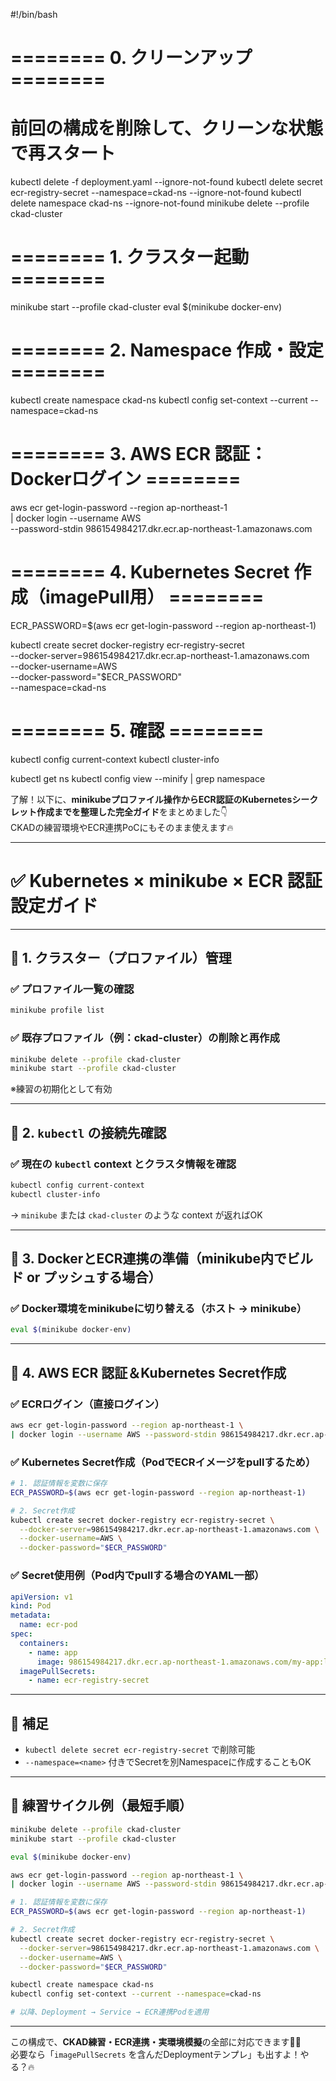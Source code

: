 #!/bin/bash

# ======== 0. クリーンアップ ========
# 前回の構成を削除して、クリーンな状態で再スタート

kubectl delete -f deployment.yaml --ignore-not-found
kubectl delete secret ecr-registry-secret --namespace=ckad-ns --ignore-not-found
kubectl delete namespace ckad-ns --ignore-not-found
minikube delete --profile ckad-cluster

# ======== 1. クラスター起動 ========
minikube start --profile ckad-cluster
eval $(minikube docker-env)

# ======== 2. Namespace 作成・設定 ========
kubectl create namespace ckad-ns
kubectl config set-context --current --namespace=ckad-ns

# ======== 3. AWS ECR 認証：Dockerログイン ========
aws ecr get-login-password --region ap-northeast-1 \
| docker login --username AWS \
  --password-stdin 986154984217.dkr.ecr.ap-northeast-1.amazonaws.com

# ======== 4. Kubernetes Secret 作成（imagePull用） ========
ECR_PASSWORD=$(aws ecr get-login-password --region ap-northeast-1)

kubectl create secret docker-registry ecr-registry-secret \
  --docker-server=986154984217.dkr.ecr.ap-northeast-1.amazonaws.com \
  --docker-username=AWS \
  --docker-password="$ECR_PASSWORD" \
  --namespace=ckad-ns

# ======== 5. 確認 ========
kubectl config current-context
kubectl cluster-info

kubectl get ns
kubectl config view --minify | grep namespace













了解！以下に、**minikubeプロファイル操作からECR認証のKubernetesシークレット作成までを整理した完全ガイド**をまとめました👇  
CKADの練習環境やECR連携PoCにもそのまま使えます🔥

---

# ✅ Kubernetes × minikube × ECR 認証設定ガイド

---

## 🔹 1. クラスター（プロファイル）管理

### ✅ プロファイル一覧の確認

```bash
minikube profile list
```

### ✅ 既存プロファイル（例：ckad-cluster）の削除と再作成

```bash
minikube delete --profile ckad-cluster
minikube start --profile ckad-cluster
```

※練習の初期化として有効

---

## 🔹 2. `kubectl` の接続先確認

### ✅ 現在の `kubectl` context とクラスタ情報を確認

```bash
kubectl config current-context
kubectl cluster-info
```

→ `minikube` または `ckad-cluster` のような context が返ればOK

---

## 🔹 3. DockerとECR連携の準備（minikube内でビルド or プッシュする場合）

### ✅ Docker環境をminikubeに切り替える（ホスト → minikube）

```bash
eval $(minikube docker-env)
```

---

## 🔹 4. AWS ECR 認証＆Kubernetes Secret作成

### ✅ ECRログイン（直接ログイン）

```bash
aws ecr get-login-password --region ap-northeast-1 \
| docker login --username AWS --password-stdin 986154984217.dkr.ecr.ap-northeast-1.amazonaws.com
```

### ✅ Kubernetes Secret作成（PodでECRイメージをpullするため）

```bash
# 1. 認証情報を変数に保存
ECR_PASSWORD=$(aws ecr get-login-password --region ap-northeast-1)

# 2. Secret作成
kubectl create secret docker-registry ecr-registry-secret \
  --docker-server=986154984217.dkr.ecr.ap-northeast-1.amazonaws.com \
  --docker-username=AWS \
  --docker-password="$ECR_PASSWORD"
```

### ✅ Secret使用例（Pod内でpullする場合のYAML一部）

```yaml
apiVersion: v1
kind: Pod
metadata:
  name: ecr-pod
spec:
  containers:
    - name: app
      image: 986154984217.dkr.ecr.ap-northeast-1.amazonaws.com/my-app:latest
  imagePullSecrets:
    - name: ecr-registry-secret
```

---

## 🧼 補足

- `kubectl delete secret ecr-registry-secret` で削除可能
- `--namespace=<name>` 付きでSecretを別Namespaceに作成することもOK

---

## 🎯 練習サイクル例（最短手順）

```bash
minikube delete --profile ckad-cluster
minikube start --profile ckad-cluster

eval $(minikube docker-env)

aws ecr get-login-password --region ap-northeast-1 \
| docker login --username AWS --password-stdin 986154984217.dkr.ecr.ap-northeast-1.amazonaws.com

# 1. 認証情報を変数に保存
ECR_PASSWORD=$(aws ecr get-login-password --region ap-northeast-1)

# 2. Secret作成
kubectl create secret docker-registry ecr-registry-secret \
  --docker-server=986154984217.dkr.ecr.ap-northeast-1.amazonaws.com \
  --docker-username=AWS \
  --docker-password="$ECR_PASSWORD"

kubectl create namespace ckad-ns
kubectl config set-context --current --namespace=ckad-ns

# 以降、Deployment → Service → ECR連携Podを適用
```

---

この構成で、**CKAD練習・ECR連携・実環境模擬**の全部に対応できます🙆‍♂️  
必要なら「`imagePullSecrets` を含んだDeploymentテンプレ」も出すよ！やる？🔥